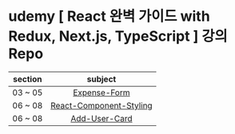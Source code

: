 # udemy [ React 완벽 가이드 with Redux, Next.js, TypeScript ] 강의 Repo

| section |                                                subject                                                |
| :-----: | :---------------------------------------------------------------------------------------------------: |
| 03 ~ 05 |            [Expense-Form](https://github.com/Anjiwoong/React-Study/tree/main/expense-form)            |
| 06 ~ 08 | [React-Component-Styling](https://github.com/Anjiwoong/React-Study/tree/main/react-component-styling) |
| 06 ~ 08 |      [Add-User-Card](https://github.com/Anjiwoong/React-Study/tree/main/react-component-styling)      |
